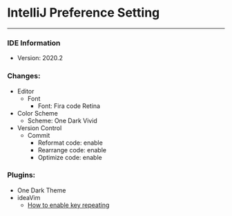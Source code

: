 # IntelliJ Preference Setting
---

### IDE Information
- Version: 2020.2

### Changes:
- Editor
  - Font
    - Font: Fira code Retina
- Color Scheme
  - Scheme: One Dark Vivid
- Version Control
  - Commit
    - Reformat code: enable
    - Rearrange code: enable
    - Optimize code: enable

### Plugins:
- One Dark Theme
- ideaVim
  - [How to enable key repeating](https://stackoverflow.com/questions/39606031/intellij-key-repeating-idea-vim)
